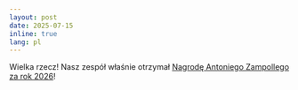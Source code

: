 ```yaml
---
layout: post
date: 2025-07-15
inline: true
lang: pl
---
```


Wielka rzecz! Nasz zespół właśnie otrzymał [Nagrodę Antoniego Zampollego za rok 2026](https://adho.org/2025/07/16/2026-antonio-zampolli-prize/)! 


